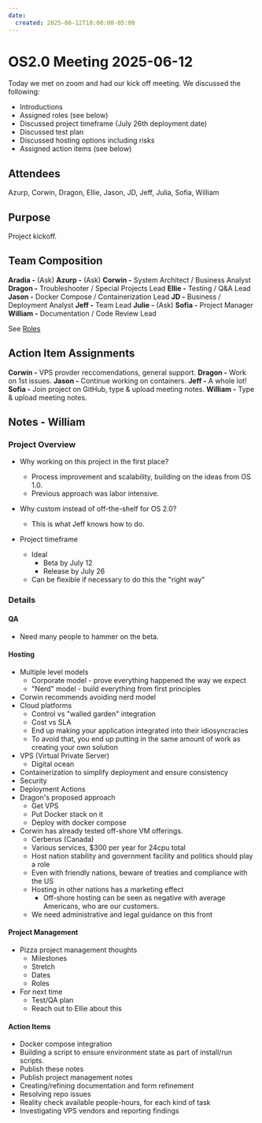 ```yaml
---
date:
  created: 2025-06-12T18:00:00-05:00
---
```


# OS2.0 Meeting 2025-06-12

Today we met on zoom and had our kick off meeting. We discussed the following:

- Introductions
- Assigned roles (see below)
- Discussed project timeframe (July 26th deployment date)
- Discussed test plan
- Discussed hosting options including risks
- Assigned action items (see below)

## Attendees

Azurp, Corwin, Dragon, Ellie, Jason, JD, Jeff, Julia, Sofia, William

## Purpose

Project kickoff.

## Team Composition

**Aradia -** (Ask)
**Azurp -** (Ask)
**Corwin -** System Architect / Business Analyst
**Dragon -** Troubleshooter / Special Projects Lead
**Ellie -** Testing / Q&A Lead
**Jason -** Docker Compose / Containerization Lead
**JD -** Business / Deployment Analyst
**Jeff -** Team Lead
**Julie -** (Ask)
**Sofia -** Project Manager
**William -** Documentation / Code Review Lead

See [Roles](../../people.md)

## Action Item Assignments

**Corwin -** VPS provder reccomendations, general support.
**Dragon -** Work on 1st issues.
**Jason -** Continue working on containers.
**Jeff -** A whole lot!
**Sofia -** Join project on GitHub, type & upload meeting notes.
**William -** Type & upload meeting notes.

## Notes - William

### Project Overview

- Why working on this project in the first place?
    - Process improvement and scalability, building on the ideas from OS 1.0.
    - Previous approach was labor intensive.
- Why custom instead of off-the-shelf for OS 2.0?
    - This is what Jeff knows how to do.

- Project timeframe
    - Ideal
        - Beta by July 12
        - Release by July 26
    - Can be flexible if necessary to do this the "right way"

### Details

#### QA

- Need many people to hammer on the beta.

#### Hosting

- Multiple level models
    - Corporate model - prove everything happened the way we expect
    - "Nerd" model - build everything from first principles
- Corwin recommends avoiding nerd model
- Cloud platforms
    - Control vs "walled garden" integration
    - Cost vs SLA
    - End up making your application integrated into their idiosyncracies
    - To avoid that, you end up putting in the same amount of work as creating your own solution
- VPS (Virtual Private Server)
    - Digital ocean
- Containerization to simplify deployment and ensure consistency
- Security
- Deployment Actions
- Dragon's proposed approach
    - Get VPS
    - Put Docker stack on it
    - Deploy with docker compose
- Corwin has already tested off-shore VM offerings.
    - Cerberus (Canada)
    - Various services, $300 per year for 24cpu total
    - Host nation stability and government facility and politics should play a role
    - Even with friendly nations, beware of treaties and compliance with the US
    - Hosting in other nations has a marketing effect
        - Off-shore hosting can be seen as negative with average Americans, who are our customers.
    - We need administrative and legal guidance on this front

#### Project Management

- Pizza project management thoughts
    - Milestones
    - Stretch
    - Dates
    - Roles
- For next time
    - Test/QA plan
    - Reach out to Ellie about this

#### Action Items

- Docker compose integration
- Building a script to ensure environment state as part of install/run scripts.
- Publish these notes
- Publish project management notes
- Creating/refining documentation and form refinement
- Resolving repo issues
- Reality check available people-hours, for each kind of task
- Investigating VPS vendors and reporting findings

